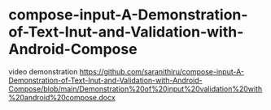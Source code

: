 # compose-input-A-Demonstration-of-Text-Inut-and-Validation-with-Android-Compose
video demonstration https://github.com/saranithiru/compose-input-A-Demonstration-of-Text-Inut-and-Validation-with-Android-Compose/blob/main/Demonstration%20of%20input%20validation%20with%20android%20compose.docx
